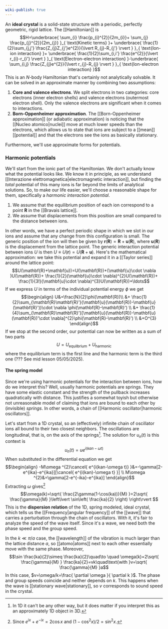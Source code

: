 ```yaml
---
wiki-publish: true
---
```

An **ideal crystal** is a solid-state structure with a periodic, perfectly geometric, rigid lattice. The [[Hamiltonian]] is
$$H=\underbrace{ \sum_{i} \frac{p_{i}^{2}}{2m_{i}}+ \sum_{j} \frac{p_{j}^{2}}{2m_{j}} }_{ \text{Kinetic terms} }+ \underbrace{ \frac{1}{2}\sum_{j,j'} \frac{Z_{j}Z_{j'}e^{2}}{\lvert R_{j}-R_{j'} \rvert } }_{ \text{Ion-ion interaction} }+ \underbrace{ \frac{1}{2}\sum_{i,i'} \frac{e^{2}}{\lvert r_{i}-r_{i'} \rvert } }_{ \text{Electron-electron interaction} }-\underbrace{ \sum_{i,j} \frac{Z_{j}e^{2}}{\lvert r_{j}-R_{j} \rvert } }_{ \text{Ion-electron interaction} }$$
This is an $N$-body Hamiltonian that's certainly not analytically solvable. It can be solved in an approximate manner by combining two assumptions:
1. **Core and valence electrons**. We split electrons in two categories: core electrons (inner electron shells) and valence electrons (outermost electron shell). Only the valence electrons are significant when it comes to interactions.
2. **Born-Oppenheimer approximation**. The [[Born-Oppenheimer approximation]] (or adiabatic approximation) is noticing that the [[Nucleo atomico|nuclei]] move at much lower speeds than the electrons, which allows us to state that ions are subject to a [[mean]] [[potential]] and that the electrons see the ions as basically stationary.

Furthermore, we'll use approximate forms for potentials.
### Harmonic potentials
We'll start from the ionic part of the Hamiltonian. We don't actually know what the potential looks like. We know it in principle, as we understand [[Interazione elettromagnetica|electromagnetic interaction]], but finding the *total* potential of this many ions is far beyond the limits of analytical solutions. So, to make our life easier, we'll choose a reasonable shape for them, specifically a *harmonic interaction potential*.
1. We assume that the equilibrium position of each ion correspond to a point $\mathbf{R}$ in the [[Bravais lattice]].
2. We assume that displacements from this position are small compared to the distance between ions.

In other words, we have a perfect periodic shape in which we slot in our ions and assume that any change from this configuration is small. The generic position of the ion will then be given by $\mathbf{r}(\mathbf{R})=\mathbf{R}+\mathbf{u}(\mathbf{R})$, where $\mathbf{u}(\mathbf{R})$ is the displacement from the lattice point. The generic interaction potential between ions $U$ is then $U\equiv U(\mathbf{r})=U(\mathbf{R}+\mathbf{u})$. Here's the mathematical approximation: we take this potential and expand it in a [[Taylor series]] around the lattice point:
$$U(\mathbf{R}+\mathbf{u})=U(\mathbf{R})+(\mathbf{u}\cdot \nabla )U(\mathbf{R})+ \frac{1}{2}(\mathbf{u}\cdot \nabla)^{2}U(\mathbf{R})+ \frac{1}{3!}(\mathbf{u}\cdot \nabla)^{3}U(\mathbf{R})+\ldots$$
If we express $U$ in terms of the individual potential energy $\phi$ we get 
$$\begin{align}
U&=\frac{N}{2}\phi(\mathbf{R})\\
&+ \frac{1}{2}\sum_{\mathbf{R}\mathbf{R}'}(\mathbf{u}(\mathbf{R})-\mathbf{u}(\mathbf{R}'))\cdot \nabla \phi(\mathbf{R}-\mathbf{R}') \\
&+ \frac{1}{4}\sum_{\mathbf{R}\mathbf{R}'}[\mathbf{u}(\mathbf{R})-\mathbf{u}(\mathbf{R})'\cdot \nabla]^{2}\phi(\mathbf{R}-\mathbf{R}') \\
&+O^{3}
\end{align}$$
If we stop at the second order, our potential can now be written as a sum of two parts
$$U=U_\text{equilbrium}+U_\text{harmonic}$$
where the equilibrium term is the first line and the harmonic term is the third one (??? See mid lesson 05/05/2025).
#### The spring model
Since we're using harmonic potentials for the interaction between ions, how do we interpret this? Well, usually harmonic potentials are springs. They have some elastic constant and the strength of the pullback increases quadratically with distance. This justifies a somewhat toyish but otherwise not unreasonable model of claiming that ions are bound to each other by (invisible) *springs*. In other words, a chain of [[Harmonic oscillator|harmonic oscillators]].

Let's start from a 1D crystal, so an (effectively) infinite chain of oscillator ions all bound to their two closest neighbors. The oscillations are longitudinal, that is, on the axis of the springs[^1]. The solution for $u_{n}(t)$ is this context is
$$u_{n}(t)=ue^{i(kan-\omega t)}$$
When substituted in the differential equation we get
$$\begin{align}
-M\omega ^{2}\cancel{ e^{i(kan-\omega t)} }&=-\gamma[2-e^{ika}-e^{ika}][\cancel{ e^{i(kan)-\omega t} }] \\
M\omega ^{2}&=\gamma[2-e^{-ika}-e^{ika}]
\end{align}$$
Extracting $\omega$ gives[^2]
$$\omega(k)=\sqrt{ \frac{2\gamma(1-\cos(ka))}{M} }=2\sqrt{ \frac{\gamma}{M} }\left\lvert  \sin\left( \frac{ka}{2} \right)  \right\rvert $$
This is the **dispersion relation** of the 1D, spring modeled, ideal crystal, which tells us the [[Frequency|angular frequency]] of the [[wave]] that carries a perturbation through the chain of oscillators. With it, it's fair to analyze the speed of the wave itself. Since it's a wave, we need both the phase speed and the group speed.

In the $k\ll \pi/a$ case, the [[wavelength]] of the vibration is much larger than the lattice distance $a$, so [[atomo|atoms]] next to each other essentially move with the same phase. Moreover,
$$\sin \frac{ka}{2}\simeq \frac{ka}{2}\quad\to \quad \omega(k)=2\sqrt{ \frac{\gamma}{M} } \frac{ka}{2}=vk\quad\text{with }v=\sqrt{ \frac{\gamma}{M} }a$$
In this case, $v=\omega/k=\frac{ \partial \omega }{ \partial k }$. The phase and group speeds coincide and neither depends on $k$. This happens when the wave is [[stationary wave|stationary]], so $v$ corresponds to sound speed in the crystal.

[^1]: In 1D it can't be any other way, but it does matter if you interpret this as an approximately 1D object in 3D.

[^2]: Since $e^{ix}+e^{-ix}=2\cos x$ and  $(1-\cos ^{2}x)/2=\sin ^{2}x$.
